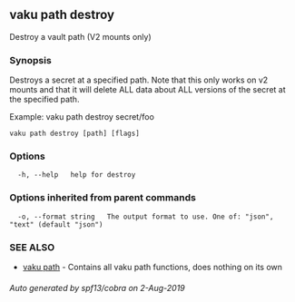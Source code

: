 ## vaku path destroy

Destroy a vault path (V2 mounts only)

### Synopsis

Destroys a secret at a specified path. Note that this only works on v2 mounts and that it
will delete ALL data about ALL versions of the secret at the specified path.

Example:
  vaku path destroy secret/foo

```
vaku path destroy [path] [flags]
```

### Options

```
  -h, --help   help for destroy
```

### Options inherited from parent commands

```
  -o, --format string   The output format to use. One of: "json", "text" (default "json")
```

### SEE ALSO

* [vaku path](vaku_path.md)	 - Contains all vaku path functions, does nothing on its own

###### Auto generated by spf13/cobra on 2-Aug-2019
